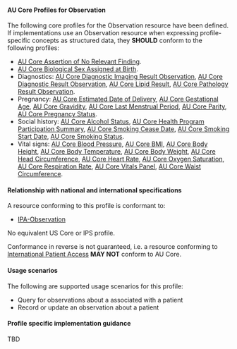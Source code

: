 #### AU Core Profiles for Observation
The following core profiles for the Observation resource have been defined. If implementations use an Observation resource when expressing profile-specific concepts as structured data, they **SHOULD** conform to the following profiles:

- [AU Core Assertion of No Relevant Finding](StructureDefinition-au-core-norelevantfinding.html).
- [AU Core Biological Sex Assigned at Birth](StructureDefinition-au-core-sexassignedatbirth.html).
- Diagnostics:
[AU Core Diagnostic Imaging Result Observation](StructureDefinition-au-core-diagnosticresult-imag.html),
[AU Core Diagnostic Result Observation](StructureDefinition-au-core-diagnosticresult.html),
[AU Core Lipid Result](StructureDefinition-au-core-lipid-result.html),
[AU Core Pathology Result Observation](StructureDefinition-au-core-diagnosticresult-path.html).
- Pregnancy:
[AU Core Estimated Date of Delivery](StructureDefinition-au-core-estimateddateofdelivery.html),
[AU Core Gestational Age](StructureDefinition-au-core-gestationalage.html),
[AU Core Gravidity](StructureDefinition-au-core-gravidity.html),
[AU Core Last Menstrual Period](StructureDefinition-au-core-lastmenstrualperiod.html),
[AU Core Parity](StructureDefinition-au-core-parity.html),
[AU Core Pregnancy Status](StructureDefinition-au-core-pregnancystatus.html).
- Social history:
[AU Core Alcohol Status](StructureDefinition-au-core-alcoholstatus.html),
[AU Core Health Program Participation Summary](StructureDefinition-au-core-healthprogramparticipation.html),
[AU Core Smoking Cease Date](StructureDefinition-au-core-smokingceasedate.html),
[AU Core Smoking Start Date](StructureDefinition-au-core-smokingstartdate.html),
[AU Core Smoking Status](StructureDefinition-au-core-smokingstatus.html).
- Vital signs: 
[AU Core Blood Pressure](StructureDefinition-au-core-bloodpressure.html),
[AU Core BMI](StructureDefinition-au-core-bmi.html),
[AU Core Body Height](StructureDefinition-au-core-bodyheight.html),
[AU Core Body Temperature](StructureDefinition-au-core-bodytemp.html),
[AU Core Body Weight](StructureDefinition-au-core-bodyweight.html),
[AU Core Head Circumference](StructureDefinition-au-core-headcircum.html),
[AU Core Heart Rate](StructureDefinition-au-core-heartrate.html),
[AU Core Oxygen Saturation](StructureDefinition-au-core-oxygensat.html),
[AU Core Respiration Rate](StructureDefinition-au-core-resprate.html),
[AU Core Vitals Panel](StructureDefinition-au-core-vitalspanel.html),
[AU Core Waist Circumference](StructureDefinition-au-core-waistcircum.html).


#### Relationship with national and international specifications

A resource conforming to this profile is conformant to:
- [IPA-Observation](https://build.fhir.org/ig/HL7/fhir-ipa/StructureDefinition-ipa-observation.html)

No equivalent US Core or IPS profile.

Conformance in reverse is not guaranteed, i.e. a resource conforming to [International Patient Access](https://build.fhir.org/ig/HL7/fhir-ipa) **MAY NOT** conform to AU Core.


#### Usage scenarios

The following are supported usage scenarios for this profile:

- Query for observations about a associated with a patient
- Record or update an observation about a patient


#### Profile specific implementation guidance
TBD




